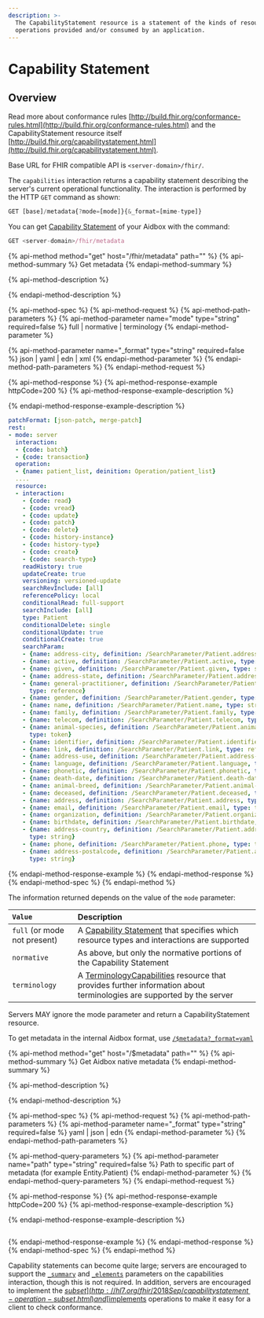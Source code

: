 ```yaml
---
description: >-
  The CapabilityStatement resource is a statement of the kinds of resources and
  operations provided and/or consumed by an application.
---
```


# Capability Statement

## Overview

Read more about conformance rules [http://build.fhir.org/conformance-rules.html](http://build.fhir.org/conformance-rules.html) and the CapabilityStatement resource itself [http://build.fhir.org/capabilitystatement.html](http://build.fhir.org/capabilitystatement.html).

Base URL for FHIR compatible API is `<server-domain>/fhir/`.

The `capabilities` interaction returns a capability statement describing the server's current operational functionality. The interaction is performed by the HTTP `GET` command as shown:

```javascript
GET [base]/metadata{?mode=[mode]}{&_format=[mime-type]}
```

You can get [Capability Statement](https://www.hl7.org/fhir/capabilitystatement.html) of your Aidbox with the command:

```javascript
GET <server-domain>/fhir/metadata
```

{% api-method method="get" host="<your-domain>/fhir/metadata" path="" %}
{% api-method-summary %}
 Get metadata
{% endapi-method-summary %}

{% api-method-description %}

{% endapi-method-description %}

{% api-method-spec %}
{% api-method-request %}
{% api-method-path-parameters %}
{% api-method-parameter name="mode" type="string" required=false %}
full \| normative \| terminology
{% endapi-method-parameter %}

{% api-method-parameter name="\_format" type="string" required=false %}
json \| yaml \| edn \| xml
{% endapi-method-parameter %}
{% endapi-method-path-parameters %}
{% endapi-method-request %}

{% api-method-response %}
{% api-method-response-example httpCode=200 %}
{% api-method-response-example-description %}

{% endapi-method-response-example-description %}

```yaml
patchFormat: [json-patch, merge-patch]
rest:
- mode: server
  interaction:
  - {code: batch}
  - {code: transaction}
  operation:
  - {name: patient_list, deinition: Operation/patient_list}
  ....
  resource:
  - interaction:
    - {code: read}
    - {code: vread}
    - {code: update}
    - {code: patch}
    - {code: delete}
    - {code: history-instance}
    - {code: history-type}
    - {code: create}
    - {code: search-type}
    readHistory: true
    updateCreate: true
    versioning: versioned-update
    searchRevInclude: [all]
    referencePolicy: local
    conditionalRead: full-support
    searchInclude: [all]
    type: Patient
    conditionalDelete: single
    conditionalUpdate: true
    conditionalCreate: true
    searchParam:
    - {name: address-city, definition: /SearchParameter/Patient.address-city, type: string}
    - {name: active, definition: /SearchParameter/Patient.active, type: token}
    - {name: given, definition: /SearchParameter/Patient.given, type: string}
    - {name: address-state, definition: /SearchParameter/Patient.address-state, type: string}
    - {name: general-practitioner, definition: /SearchParameter/Patient.general-practitioner,
      type: reference}
    - {name: gender, definition: /SearchParameter/Patient.gender, type: token}
    - {name: name, definition: /SearchParameter/Patient.name, type: string}
    - {name: family, definition: /SearchParameter/Patient.family, type: string}
    - {name: telecom, definition: /SearchParameter/Patient.telecom, type: token}
    - {name: animal-species, definition: /SearchParameter/Patient.animal-species,
      type: token}
    - {name: identifier, definition: /SearchParameter/Patient.identifier, type: token}
    - {name: link, definition: /SearchParameter/Patient.link, type: reference}
    - {name: address-use, definition: /SearchParameter/Patient.address-use, type: token}
    - {name: language, definition: /SearchParameter/Patient.language, type: token}
    - {name: phonetic, definition: /SearchParameter/Patient.phonetic, type: string}
    - {name: death-date, definition: /SearchParameter/Patient.death-date, type: date}
    - {name: animal-breed, definition: /SearchParameter/Patient.animal-breed, type: token}
    - {name: deceased, definition: /SearchParameter/Patient.deceased, type: token}
    - {name: address, definition: /SearchParameter/Patient.address, type: string}
    - {name: email, definition: /SearchParameter/Patient.email, type: token}
    - {name: organization, definition: /SearchParameter/Patient.organization, type: reference}
    - {name: birthdate, definition: /SearchParameter/Patient.birthdate, type: date}
    - {name: address-country, definition: /SearchParameter/Patient.address-country,
      type: string}
    - {name: phone, definition: /SearchParameter/Patient.phone, type: token}
    - {name: address-postalcode, definition: /SearchParameter/Patient.address-postalcode,
      type: string}
```
{% endapi-method-response-example %}
{% endapi-method-response %}
{% endapi-method-spec %}
{% endapi-method %}

The information returned depends on the value of the `mode` parameter:

| `Value` | Description |
| :--- | :--- |
| `full` \(or mode not present\) | A [Capability Statement](http://hl7.org/fhir/2018Sep/capabilitystatement.html) that specifies which resource types and interactions are supported |
| `normative` | As above, but only the normative portions of the Capability Statement |
| `terminology` | A [TerminologyCapabilities](http://hl7.org/fhir/2018Sep/terminologycapabilities.html) resource that provides further information about terminologies are supported by the server |

Servers MAY ignore the mode parameter and return a CapabilityStatement resource. 

To get metadata in the internal Aidbox format, use [`/$metadata?_format=yaml`](http://localhost:7777/$metadata?_format=yaml)

{% api-method method="get" host="<your-domain>/$metadata" path="" %}
{% api-method-summary %}
Get Aidbox native metadata
{% endapi-method-summary %}

{% api-method-description %}

{% endapi-method-description %}

{% api-method-spec %}
{% api-method-request %}
{% api-method-path-parameters %}
{% api-method-parameter name="\_format" type="string" required=false %}
yaml \| json \| edn
{% endapi-method-parameter %}
{% endapi-method-path-parameters %}

{% api-method-query-parameters %}
{% api-method-parameter name="path" type="string" required=false %}
Path to specific part of metadata \(for example Entity.Patient\)
{% endapi-method-parameter %}
{% endapi-method-query-parameters %}
{% endapi-method-request %}

{% api-method-response %}
{% api-method-response-example httpCode=200 %}
{% api-method-response-example-description %}

{% endapi-method-response-example-description %}

```

```
{% endapi-method-response-example %}
{% endapi-method-response %}
{% endapi-method-spec %}
{% endapi-method %}

 Capability statements can become quite large; servers are encouraged to support the [`_summary`](http://hl7.org/fhir/2018Sep/search.html#summary) and [`_elements`](http://hl7.org/fhir/2018Sep/search.html#elements) parameters on the capabilities interaction, though this is not required. In addition, servers are encouraged to implement the [$subset](http://hl7.org/fhir/2018Sep/capabilitystatement-operation-subset.html) and [$implements](http://hl7.org/fhir/2018Sep/capabilitystatement-operation-implements.html) operations to make it easy for a client to check conformance.

